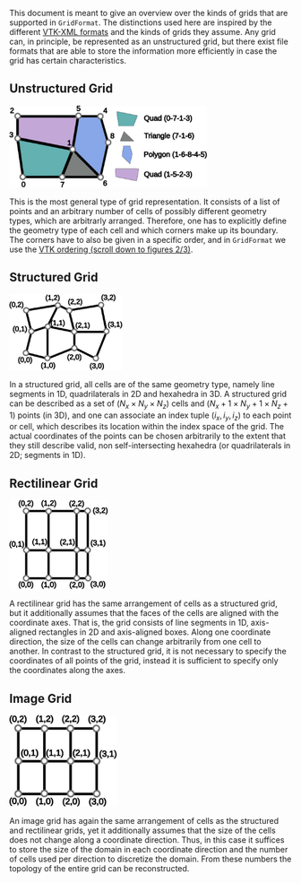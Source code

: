 <!-- SPDX-FileCopyrightText: 2022 Dennis Gläser <dennis.glaeser@iws.uni-stuttgart.de> -->
<!-- SPDX-License-Identifier: GPL-3.0-or-later -->

This document is meant to give an overview over the kinds of grids that are supported in `GridFormat`.
The distinctions used here are inspired by the different [VTK-XML formats](https://examples.vtk.org/site/VTKFileFormats/#serial-xml-file-formats)
and the kinds of grids they assume. Any grid can, in principle, be represented as an unstructured grid, but there exist file
formats that are able to store the information more efficiently in case the grid has certain characteristics.


## Unstructured Grid

<img alt="unstructured grid" src="https://github.com/dglaeser/gridformat/blob/main/docs/img/grid_unstructured.svg" width="70%"/>

This is the most general type of grid representation. It consists of a list of points and an arbitrary number of cells of
possibly different geometry types, which are arbitrarly arranged. Therefore, one has to explicitly define the geometry type of
each cell and which corners make up its boundary. The corners have to also be given in a specific order, and in `GridFormat` we
use the [VTK ordering (scroll down to figures 2/3)](https://examples.vtk.org/site/VTKFileFormats/#legacy-file-examples).


## Structured Grid

<img alt="structured grid" src="https://github.com/dglaeser/gridformat/blob/main/docs/img/grid_structured.svg" width="40%"/>

In a structured grid, all cells are of the same geometry type, namely line segments in 1D, quadrilaterals in 2D and hexahedra in 3D.
A structured grid can be described as a set of $(N_x \times N_y \times N_z )$ cells and $(N_x + 1 \times N_y + 1 \times N_z + 1 )$
points (in 3D), and one can associate an index tuple $(i_x, i_y, i_z)$ to each point or cell, which describes its location within
the index space of the grid. The actual coordinates of the points can be chosen arbitrarily to the extent that they still describe
valid, non self-intersecting hexahedra (or quadrilaterals in 2D; segments in 1D).


## Rectilinear Grid

<img alt="rectilinear grid" src="https://github.com/dglaeser/gridformat/blob/main/docs/img/grid_rectilinear.svg" width="35%"/>

A rectilinear grid has the same arrangement of cells as a structured grid, but it additionally assumes that the faces of the cells
are aligned with the coordinate axes. That is, the grid consists of line segments in 1D, axis-aligned rectangles in 2D and
axis-aligned boxes. Along one coordinate direction, the size of the cells can change arbitrarily from one cell to another. In
contrast to the structured grid, it is not necessary to specify the coordinates of all points of the grid, instead it is sufficient
to specify only the coordinates along the axes.


## Image Grid

<img alt="image grid" src="https://github.com/dglaeser/gridformat/blob/main/docs/img/grid_image.svg" width="38%"/>

An image grid has again the same arrangement of cells as the structured and rectilinear grids, yet it additionally assumes that the
size of the cells does not change along a coordinate direction. Thus, in this case it suffices to store the size of the domain in each coordinate direction and the number of cells used per direction to discretize the domain. From these numbers the topology of
the entire grid can be reconstructed.
